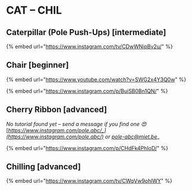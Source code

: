 # CAT – CHIL

## Caterpillar (Pole Push-Ups) \[intermediate]

{% embed url="https://www.instagram.com/tv/CDwWNipBv2u/" %}

## Chair \[beginner]

{% embed url="https://www.youtube.com/watch?v=SWG2x4Y3Q0w" %}

{% embed url="https://www.instagram.com/p/BuiSB0Bn1QN/" %}

## Cherry Ribbon \[advanced]

_No tutorial found yet – send a message if you find one 😍_ [_https://www.instagram.com/pole.abc/_](https://www.instagram.com/pole.abc/) _or_ [_pole-abc@miet.be_](mailto:pole-abc@miet.be)__

{% embed url="https://www.instagram.com/p/CHdFk4PhIoD/" %}

## Chilling \[advanced]

{% embed url="https://www.instagram.com/tv/CWqVw9ohlWY" %}
